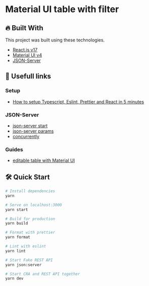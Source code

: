 # Material UI table with filter

## :fire: Built With

This project was built using these technologies.

- [React.js v17](https://17.reactjs.org/)
- [Material UI v4](https://v4.mui.com/ru/)
- [JSON-Server](https://github.com/typicode/json-server)

## :link: Usefull links

### Setup

- [How to setup Typescript, Eslint, Prettier and React in 5 minutes](https://itnext.io/how-to-setup-typescript-eslint-prettier-and-react-in-5-minutes-44cfe8af5081)

### JSON-Server

- [json-server start](https://gupta-sajal17.medium.com/how-to-create-a-fake-rest-api-with-json-server-34ebba6a964e)
- [json-server params](https://blog.logrocket.com/how-to-bootstrap-your-project-with-json-server/)
- [concurrently](https://dev.to/numtostr/running-react-and-node-js-in-one-shot-with-concurrently-2oac)

### Guides

- [editable table with Material UI](https://www.geeksforgeeks.org/how-to-create-an-editable-table-with-add-delete-and-search-filter-using-reactjs/)

## 🛠 Quick Start

```bash
# Install dependencies
yarn

# Serve on localhost:3000
yarn start

# Build for production
yarn build

# Format with prettier
yarn format

# Lint with eslint
yarn lint

# Start Fake REST API
yarn json:server

# Start CRA and REST API together
yarn dev
```
